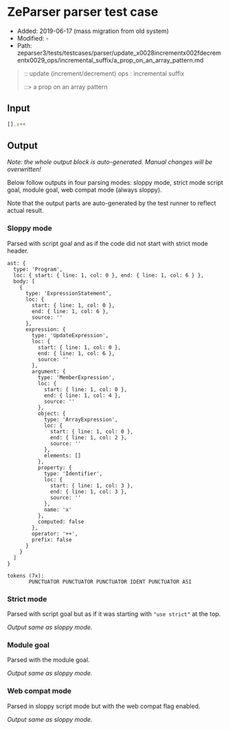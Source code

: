 # ZeParser parser test case

- Added: 2019-06-17 (mass migration from old system)
- Modified: -
- Path: zeparser3/tests/testcases/parser/update_x0028incrementx002fdecrementx0029_ops/incremental_suffix/a_prop_on_an_array_pattern.md

> :: update (increment/decrement) ops : incremental suffix
>
> ::> a prop on an array pattern

## Input

`````js
[].x++
`````

## Output

_Note: the whole output block is auto-generated. Manual changes will be overwritten!_

Below follow outputs in four parsing modes: sloppy mode, strict mode script goal, module goal, web compat mode (always sloppy).

Note that the output parts are auto-generated by the test runner to reflect actual result.

### Sloppy mode

Parsed with script goal and as if the code did not start with strict mode header.

`````
ast: {
  type: 'Program',
  loc: { start: { line: 1, col: 0 }, end: { line: 1, col: 6 } },
  body: [
    {
      type: 'ExpressionStatement',
      loc: {
        start: { line: 1, col: 0 },
        end: { line: 1, col: 6 },
        source: ''
      },
      expression: {
        type: 'UpdateExpression',
        loc: {
          start: { line: 1, col: 0 },
          end: { line: 1, col: 6 },
          source: ''
        },
        argument: {
          type: 'MemberExpression',
          loc: {
            start: { line: 1, col: 0 },
            end: { line: 1, col: 4 },
            source: ''
          },
          object: {
            type: 'ArrayExpression',
            loc: {
              start: { line: 1, col: 0 },
              end: { line: 1, col: 2 },
              source: ''
            },
            elements: []
          },
          property: {
            type: 'Identifier',
            loc: {
              start: { line: 1, col: 3 },
              end: { line: 1, col: 3 },
              source: ''
            },
            name: 'x'
          },
          computed: false
        },
        operator: '++',
        prefix: false
      }
    }
  ]
}

tokens (7x):
       PUNCTUATOR PUNCTUATOR PUNCTUATOR IDENT PUNCTUATOR ASI
`````

### Strict mode

Parsed with script goal but as if it was starting with `"use strict"` at the top.

_Output same as sloppy mode._

### Module goal

Parsed with the module goal.

_Output same as sloppy mode._

### Web compat mode

Parsed in sloppy script mode but with the web compat flag enabled.

_Output same as sloppy mode._
